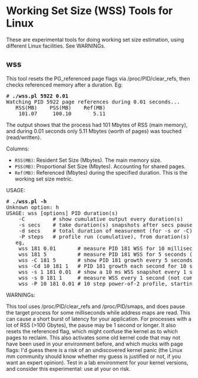 # Working Set Size (WSS) Tools for Linux

These are experimental tools for doing working set size estimation, using different Linux facilities. See WARNINGs.

## wss

This tool resets the PG\_referenced page flags via /proc/PID/clear\_refs, then checks referenced memory after a duration. Eg:

<pre>
# <b>./wss.pl 5922 0.01</b>
Watching PID 5922 page references during 0.01 seconds...
   RSS(MB)    PSS(MB)    Ref(MB)
    101.07     100.10       5.11
</pre>

The output shows that the process had 101 Mbytes of RSS (main memory), and during 0.01 seconds only 5.11 Mbytes (worth of pages) was touched (read/written).

Columns:

- `RSS(MB)`: Resident Set Size (Mbytes). The main memory size.
- `PSS(MB)`: Proportional Set Size (Mbytes). Accounting for shared pages.
- `Ref(MB)`: Referenced (Mbytes) during the specified duration. This is the working set size metric.

USAGE:

<pre>
# <b>./wss.pl -h</b>
Unknown option: h
USAGE: wss [options] PID duration(s)
	-C         # show cumulative output every duration(s)
	-s secs    # take duration(s) snapshots after secs pauses
	-d secs    # total duration of measuremnt (for -s or -C)
	-P steps   # profile run (cumulative), from duration(s)
   eg,
	wss 181 0.01       # measure PID 181 WSS for 10 milliseconds
	wss 181 5          # measure PID 181 WSS for 5 seconds (same overhead)
	wss -C 181 5       # show PID 181 growth every 5 seconds
	wss -Cd 10 181 1   # PID 181 growth each second for 10 seconds total
	wss -s 1 181 0.01  # show a 10 ms WSS snapshot every 1 second
	wss -s 0 181 1     # measure WSS every 1 second (not cumulative)
	wss -P 10 181 0.01 # 10 step power-of-2 profile, starting with 0.01s
</pre>

WARNINGs:

This tool uses /proc/PID/clear_refs and /proc/PID/smaps, and does
pause the target process for some milliseconds while address maps are read.
This can cause a short burst of latency for your application. For processes
with a lot of RSS (>100 Gbytes), the pause may be 1 second or longer. It also
resets the referenced flag, which might confuse the kernel as to which pages
to reclaim. This also activates some old kernel code that may not have been
used in your environment before, and which mucks with page flags: I'd guess
there is a risk of an undiscovered kernel panic (the Linux mm community
should know whether my guess is justified or not, if you want an expert
opinion). Test in a lab environment for your kernel versions, and consider
this experimental: use at your on risk.
